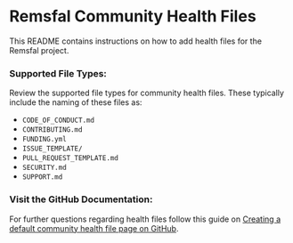 # Remsfal Community Health Files

This README contains instructions on how to add health files for the Remsfal project.

### Supported File Types: 
Review the supported file types for community health files. These typically include the naming of these files as: 

- `CODE_OF_CONDUCT.md`
- `CONTRIBUTING.md`
- `FUNDING.yml`
- `ISSUE_TEMPLATE/`
- `PULL_REQUEST_TEMPLATE.md`
- `SECURITY.md`
- `SUPPORT.md`

### Visit the GitHub Documentation:

For further questions regarding health files follow this guide on [Creating a default community health file page on GitHub](https://docs.github.com/en/communities/setting-up-your-project-for-healthy-contributions/creating-a-default-community-health-file#supported-file-types).  
